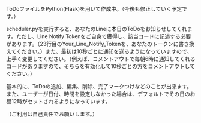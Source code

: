 ToDoファイルをPython(Flask)を用いて作成中。（今後も修正していく予定です。）

scheduler.pyを実行すると、あなたのLineに本日のToDoをお知らせしてくれます。ただし、Line Notify Tokenをご自身で獲得し、該当コードに記述する必要があります。（23行目のYour_Line_Notify_Tokenを、あなたのトークンに書き換えてください。）また、最初は10秒ごとに通知を送るようになっていますので、上手く変更してください。（例えば、コメントアウトで毎朝6時に通知してくれるコードがありますので、そちらを有効化して10秒ごとの方をコメントアウトしてください。）

基本的に、ToDoの追加、編集、削除、完了マークつけなどのことが出来ます。また、ユーザーが日付、時間を設定しなかった場合は、デフォルトでその日のお昼12時がセットされるようになっています。

（ご利用は自己責任でお願いします。）
